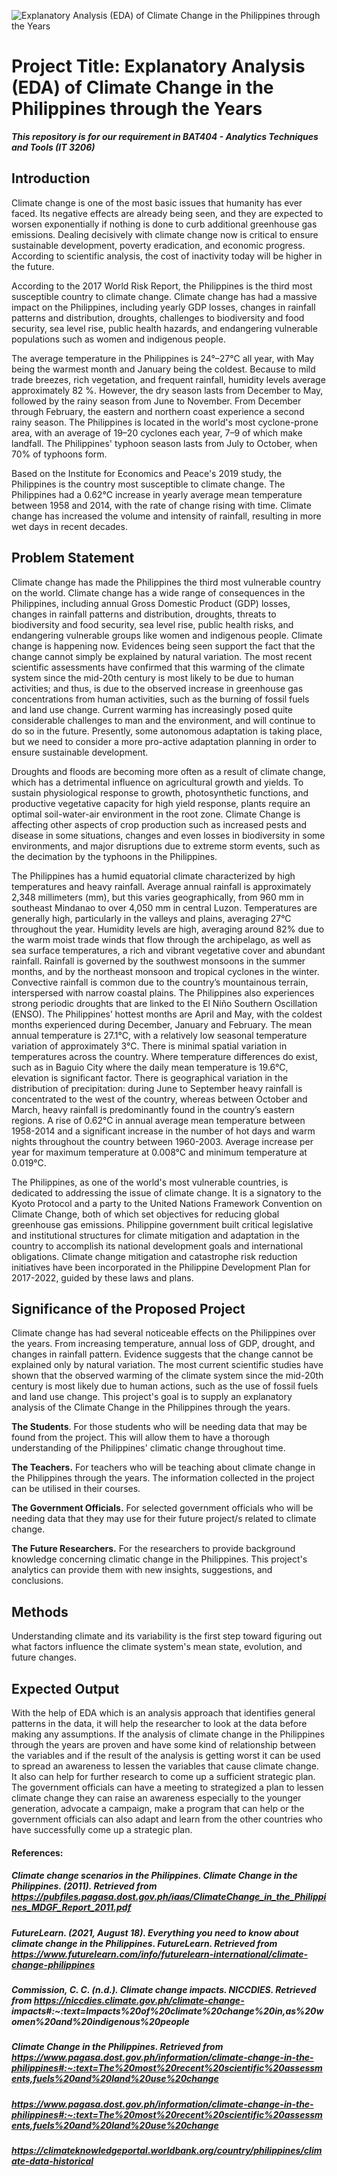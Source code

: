 ![Explanatory Analysis (EDA) of Climate Change in the Philippines through the Years](https://user-images.githubusercontent.com/102513636/161005611-bc626bdc-91ef-495a-bcfb-ce8b2f1f9237.png)

# Project Title: Explanatory Analysis (EDA) of Climate Change in the Philippines through the Years
***This repository is for our requirement in BAT404 - Analytics Techniques and Tools (IT 3206)***

## Introduction
Climate change is one of the most basic issues that humanity has ever faced. Its negative effects are already being seen, and they are expected to worsen exponentially if nothing is done to curb additional greenhouse gas emissions. Dealing decisively with climate change now is critical to ensure sustainable development, poverty eradication, and economic progress. According to scientific analysis, the cost of inactivity today will be higher in the future.

According to the 2017 World Risk Report, the Philippines is the third most susceptible country to climate change. Climate change has had a massive impact on the Philippines, including yearly GDP losses, changes in rainfall patterns and distribution, droughts, challenges to biodiversity and food security, sea level rise, public health hazards, and endangering vulnerable populations such as women and indigenous people.

The average temperature in the Philippines is 24°–27°C all year, with May being the warmest month and January being the coldest. Because to mild trade breezes, rich vegetation, and frequent rainfall, humidity levels average approximately 82 %. However, the dry season lasts from December to May, followed by the rainy season from June to November. From December through February, the eastern and northern coast experience a second rainy season. The Philippines is located in the world's most cyclone-prone area, with an average of 19–20 cyclones each year, 7–9 of which make landfall. The Philippines' typhoon season lasts from July to October, when 70% of typhoons form.

Based on the Institute for Economics and Peace's 2019 study, the Philippines is the country most susceptible to climate change. The Philippines had a 0.62°C increase in yearly average mean temperature between 1958 and 2014, with the rate of change rising with time. Climate change has increased the volume and intensity of rainfall, resulting in more wet days in recent decades.


## Problem Statement
Climate change has made the Philippines the third most vulnerable country on the world. Climate change has a wide range of consequences in the Philippines, including annual Gross Domestic Product (GDP) losses, changes in rainfall patterns and distribution, droughts, threats to biodiversity and food security, sea level rise, public health risks, and endangering vulnerable groups like women and indigenous people. Climate change is happening now. Evidences being seen support the fact that the change cannot simply be explained by natural variation. The most recent scientific assessments have confirmed that this warming of the climate system since the mid-20th century is most likely to be due to human activities; and thus, is due to the observed increase in greenhouse gas concentrations from human activities, such as the burning of fossil fuels and land use change. Current warming has increasingly posed quite considerable challenges to man and the environment, and will continue to do so in the future. Presently, some autonomous adaptation is taking place, but we need to consider a more pro-active adaptation planning in order to ensure sustainable development.

Droughts and floods are becoming more often as a result of climate change, which has a detrimental influence on agricultural growth and yields. To sustain physiological response to growth, photosynthetic functions, and productive vegetative capacity for high yield response, plants require an optimal soil-water-air environment in the root zone. Climate Change is affecting other aspects of crop production such as increased pests and disease in some situations, changes and even losses in biodiversity in some environments, and major disruptions due to extreme storm events, such as the decimation by the typhoons in the Philippines.

The Philippines has a humid equatorial climate characterized by high temperatures and heavy rainfall. Average annual rainfall is approximately 2,348 millimeters (mm), but this varies geographically, from 960 mm in southeast Mindanao to over 4,050 mm in central Luzon. Temperatures are generally high, particularly in the valleys and plains, averaging 27°C throughout the year. Humidity levels are high, averaging around 82% due to the warm moist trade winds that flow through the archipelago, as well as sea surface temperatures, a rich and vibrant vegetative cover and abundant rainfall. Rainfall is governed by the southwest monsoons in the summer months, and by the northeast monsoon and tropical cyclones in the winter. Convective rainfall is common due to the country’s mountainous terrain, interspersed with narrow coastal plains. The Philippines also experiences strong periodic droughts that are linked to the El Niño Southern Oscillation (ENSO). The Philippines’ hottest months are April and May, with the coldest months experienced during December, January and February. The mean annual temperature is 27.1°C, with a relatively low seasonal temperature variation of approximately 3°C. There is minimal spatial variation in temperatures across the country. Where temperature differences do exist, such as in Baguio City where the daily mean temperature is 19.6°C, elevation is significant factor. There is geographical variation in the distribution of precipitation: during June to September heavy rainfall is concentrated to the west of the country, whereas between October and March, heavy rainfall is predominantly found in the country’s eastern regions. A rise of 0.62°C in annual average mean temperature between 1958-2014 and a significant increase in the number of hot days and warm nights throughout the country between 1960-2003. Average increase per year for maximum temperature at 0.008°C and minimum temperature at 0.019°C.

The Philippines, as one of the world's most vulnerable countries, is dedicated to addressing the issue of climate change. It is a signatory to the Kyoto Protocol and a party to the United Nations Framework Convention on Climate Change, both of which set objectives for reducing global greenhouse gas emissions. Philippine government built critical legislative and institutional structures for climate mitigation and adaptation in the country to accomplish its national development goals and international obligations. Climate change mitigation and catastrophe risk reduction initiatives have been incorporated in the Philippine Development Plan for 2017-2022, guided by these laws and plans.


## Significance of the Proposed Project


Climate change has had several noticeable effects on the Philippines over the years. From increasing temperature, annual loss of GDP, drought, and changes in rainfall pattern. Evidence suggests that the change cannot be explained only by natural variation. The most current scientific studies have shown that the observed warming of the climate system since the mid-20th century is most likely due to human actions, such as the use of fossil fuels and land use change. This project's goal is to supply an explanatory analysis of the Climate Change in the Philippines through the years.

**The Students**. For those students who will be needing data that may be found from the project. This will allow them to have a thorough understanding of the Philippines' climatic change throughout time.

**The Teachers.** For teachers who will be teaching about climate change in the Philippines through the years. The information collected in the project can be utilised in their courses.

**The Government Officials.** For selected government officials who will be needing data that they may use for their future project/s related to climate change. 

**The Future Researchers.** For the researchers to provide background knowledge concerning climatic change in the Philippines. This project's analytics can provide them with new insights, suggestions, and conclusions.

 

## Methods
Understanding climate and its variability is the first step toward figuring out what factors influence the climate system's mean state, evolution, and future changes. 

  
## Expected Output
With the help of EDA which is an analysis approach that identifies general patterns in the data, it will help the researcher to look at the data before making any assumptions. If the analysis of climate change in the Philippines through the years are proven and have some kind of relationship between the variables and if the result of the analysis is getting worst it can be used to spread an awareness to lessen the variables that cause climate change. It also can help for further research to come up a sufficient strategic plan. The government officials can have a meeting to strategized a plan to lessen climate change they can raise an awareness especially to the younger generation, advocate a campaign, make a program that can help or the government officials can also adapt and learn from the other countries who have successfully come up a strategic plan.



#### References:

##### Climate change scenarios in the Philippines. Climate Change in the Philippines. (2011). Retrieved from  https://pubfiles.pagasa.dost.gov.ph/iaas/ClimateChange_in_the_Philippines_MDGF_Report_2011.pdf 

##### FutureLearn. (2021, August 18). Everything you need to know about climate change in the Philippines. FutureLearn. Retrieved from  https://www.futurelearn.com/info/futurelearn-international/climate-change-philippines 

##### Commission, C. C. (n.d.). Climate change impacts. NICCDIES. Retrieved from https://niccdies.climate.gov.ph/climate-change-   impacts#:~:text=Impacts%20of%20climate%20change%20in,as%20women%20and%20indigenous%20people

##### Climate Change in the Philippines. Retrieved from https://www.pagasa.dost.gov.ph/information/climate-change-in-the-philippines#:~:text=The%20most%20recent%20scientific%20assessments,fuels%20and%20land%20use%20change

##### https://www.pagasa.dost.gov.ph/information/climate-change-in-the-philippines#:~:text=The%20most%20recent%20scientific%20assessments,fuels%20and%20land%20use%20change

##### https://climateknowledgeportal.worldbank.org/country/philippines/climate-data-historical

